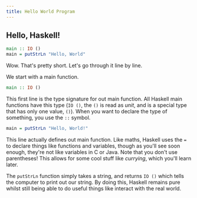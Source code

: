 ```yaml
---
title: Hello World Program
---
```


## Hello, Haskell!
```haskell
main :: IO ()
main = putStrLn "Hello, World"
```

Wow. That's pretty short. Let's go through it line by line.

We start with a main function.

```haskell
main :: IO ()
```

This first line is the type signature for out main function.
All Haskell main functions have this type (`IO ()`, the `()`
is read as _unit_, and is a special type that has only one
value, `()`). When you want to declare the type of something,
you use the `::` symbol.

```haskell
main = putStrLn "Hello, World!"
```

This line actually defines out main function. Like maths,
Haskell uses the `=` to declare things like functions and
variables, though as you'll see soon enough, they're not like
variables in C or Java. Note that you don't use parentheses!
This allows for some cool stuff like _currying_, which you'll
learn later.

The `putStrLn` function simply takes a string, and returns
`IO ()` which tells the computer to print out our string.
By doing this, Haskell remains pure whilst still being able
to do useful things like interact with the real world.
